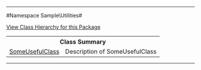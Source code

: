 

- - -

#Namespace Sample\Utilities#

<div><a href='https://github.com/JeyDotC/Hirudo-docs/blob/master/Sample/Utilities//package-tree.md'>View Class Hierarchy for this Package</a></div>

<table class="title">
<tr><th colspan="2" class="title">Class Summary</th></tr>
<tr><td class="name"><a href="https://github.com/JeyDotC/Hirudo-docs/blob/master/Sample/Utilities/SomeUsefulClass.md">SomeUsefulClass</a></td><td class="description">Description of SomeUsefulClass</td></tr>
</table>

- - -

